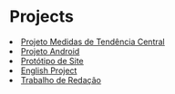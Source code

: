 # Projects
<u type= "circle">
 <li><a href= "https://lnkamaki.github.io/Projects/projects/mamemo.html">Projeto Medidas de Tendência Central </a> </li>
 
 <li><a href= "https://lnkamaki.github.io/Projects/projects/android.html">Projeto Android</a></li>
 <li><a href= "https://lnkamaki.github.io/Projects/projects/teste3.html">Protótipo de Site</a></li>
 <li><a href= "https://lnkamaki.github.io/Projects/projects/english.html">English Project</a></li>
 <li><a href= "https://lnkamaki.github.io/Projects/projects/red-apresent.html">Trabalho de Redação</a></li>

 
